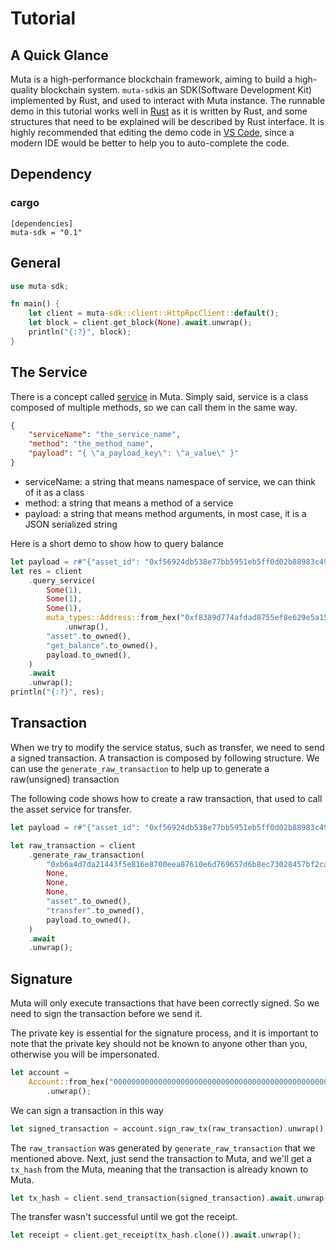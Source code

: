 # Tutorial

## A Quick Glance

Muta is a high-performance blockchain framework, aiming to build a high-quality blockchain system. `muta-sdk`is an SDK(Software Development Kit) implemented by Rust, and used to interact with Muta instance. The runnable demo in this tutorial works well in [Rust](https://www.rust-lang.org/) as it is written by Rust, and some structures that need to be explained will be described by Rust interface. It is highly recommended that editing the demo code in [VS Code](https://code.visualstudio.com/), since a modern IDE would be better to help you to auto-complete the code. 

## Dependency

### cargo

```
[dependencies]
muta-sdk = "0.1"
```

## General

```rust
use muta-sdk;

fn main() {
    let client = muta-sdk::client::HttpRpcClient::default();
	let block = client.get_block(None).await.unwrap();
    println("{:?}", block);
}
```

## The Service 

There is a concept called [service](https://docs.muta.dev/#/service_dev) in Muta. Simply said, service is a class composed of multiple methods, so we can call them in the same way.

```json
{
    "serviceName": "the_service_name",
    "method": "the_method_name",
    "payload": "{ \"a_payload_key\": \"a_value\" }"
}
```

- serviceName: a string that means namespace of service, we can think of it as a class
- method: a string that means a method of a service
- payload: a string that means method arguments, in most case, it is a JSON serialized string

Here is a short demo to show how to query balance

```rust
let payload = r#"{"asset_id": "0xf56924db538e77bb5951eb5ff0d02b88983c49c45eea30e8ae3e7234b311436c", "user": "0xf8389d774afdad8755ef8e629e5a154fddc6325a"}"#;
let res = client
    .query_service(
        Some(1),
        Some(1),
        Some(1),
        muta_types::Address::from_hex("0xf8389d774afdad8755ef8e629e5a154fddc6325a")
            .unwrap(),
        "asset".to_owned(),
        "get_balance".to_owned(),
        payload.to_owned(),
    )
    .await
    .unwrap();
println("{:?}", res);
```

## Transaction

When we try to modify the service status, such as transfer, we need to send a signed transaction. A transaction is composed by following structure. We can use the `generate_raw_transaction` to help up to generate a raw(unsigned) transaction

The following code shows how to create a raw transaction, that used to call the asset service for transfer.

```rust
let payload = r#"{"asset_id": "0xf56924db538e77bb5951eb5ff0d02b88983c49c45eea30e8ae3e7234b311436c","to": "0xa55e1261a73116c755291140e427caa0cbb5309e","value": 1}"#;

let raw_transaction = client
    .generate_raw_transaction(
        "0xb6a4d7da21443f5e816e8700eea87610e6d769657d6b8ec73028457bf2ca4036".to_owned(),
        None,
        None,
        None,
        "asset".to_owned(),
        "transfer".to_owned(),
        payload.to_owned(),
    )
    .await
    .unwrap();
```

## Signature

Muta will only execute transactions that have been correctly signed. So we need to sign the transaction before we send it.

The private key is essential for the signature process, and it is important to note that the private key should not be known to anyone other than you, otherwise you will be impersonated.

```rust
let account =
    Account::from_hex("0000000000000000000000000000000000000000000000000000000000000001")
        .unwrap();
```

We can sign a transaction in this way

```rust
let signed_transaction = account.sign_raw_tx(raw_transaction).unwrap();
```

The `raw_transaction` was generated by `generate_raw_transaction` that we mentioned above. Next, just send the transaction to Muta, and we'll get a `tx_hash` from the Muta, meaning that the transaction is already known to Muta. 

```rust
let tx_hash = client.send_transaction(signed_transaction).await.unwrap();
```

The transfer wasn't successful until we got the receipt.

```rust
let receipt = client.get_receipt(tx_hash.clone()).await.unwrap();
```




